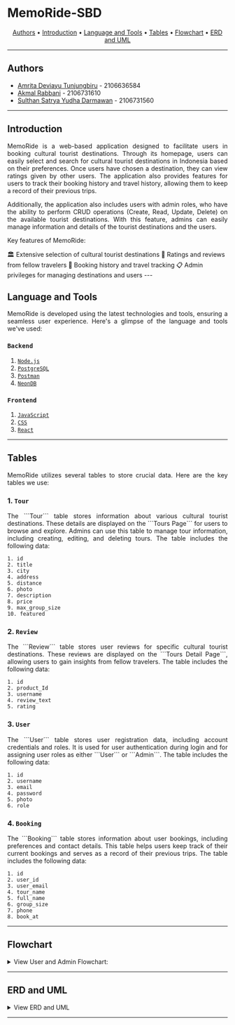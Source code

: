 # MemoRide-SBD

<p align ="center">
  <a href="#authors">Authors</a> •
  <a href="#introduction">Introduction</a> •
  <a href="#language-and-tools">Language and Tools</a> •
  <a href="#tables">Tables</a> •
  <a href="#flowchart">Flowchart</a> •
  <a href="#ERD-and-UML">ERD and UML</a> 
</p>

---

## Authors

- [Amrita Deviayu Tunjungbiru](https://www.github.com/birujung) - 2106636584
- [Akmal Rabbani](https://www.github.com/akmalrbn) - 2106731610
- [Sulthan Satrya Yudha Darmawan](https://www.github.com/sulsyd) - 2106731560
---

## Introduction
<p align="justify">MemoRide is a web-based application designed to facilitate users in booking cultural tourist destinations. Through its homepage, users can easily select and search for cultural tourist destinations in Indonesia based on their preferences. Once users have chosen a destination, they can view ratings given by other users. The application also provides features for users to track their booking history and travel history, allowing them to keep a record of their previous trips.</p>

<p align="justify">Additionally, the application also includes users with admin roles, who have the ability to perform CRUD operations (Create, Read, Update, Delete) on the available tourist destinations. With this feature, admins can easily manage information and details of the tourist destinations and the users.</p>

<p align="justify">Key features of MemoRide:</p>
🏛️ Extensive selection of cultural tourist destinations
🌟 Ratings and reviews from fellow travelers
📝 Booking history and travel tracking
📋 Admin privileges for managing destinations and users
---

## Language and Tools
<p align="justify">MemoRide is developed using the latest technologies and tools, ensuring a seamless user experience. Here's a glimpse of the language and tools we've used:</p>

### ```Backend```
1. [```Node.js```](https://nodejs.org/)
2. [```PostgreSQL```](https://www.postgresql.org/)
3. [```Postman```](https://www.postman.com/)
4. [```NeonDB```](https://neon.tech/)

### ```Frontend```
1. [```JavaScript```](https://www.javascript.com/)
2. [```CSS```](https://www.w3.org/Style/CSS/Overview.en.html)
3. [```React```](https://react.dev/)
 
 
---

## Tables
<p align="justify">MemoRide utilizes several tables to store crucial data. Here are the key tables we use:</p>

### 1.  ```Tour```

<p align="justify">The ```Tour``` table stores information about various cultural tourist destinations. These details are displayed on the ```Tours Page``` for users to browse and explore. Admins can use this table to manage tour information, including creating, editing, and deleting tours. The table includes the following data:</p>

```
1. id
2. title
3. city
4. address
5. distance
6. photo
7. description
8. price
9. max_group_size
10. featured

```

### 2.  ```Review```

<p align="justify">The ```Review``` table stores user reviews for specific cultural tourist destinations. These reviews are displayed on the ```Tours Detail Page```, allowing users to gain insights from fellow travelers. The table includes the following data:</p>

```
1. id
2. product_Id
3. username
4. review_text
5. rating

```

### 3.  ```User```

<p align="justify">The ```User``` table stores user registration data, including account credentials and roles. It is used for user authentication during login and for assigning user roles as either ```User``` or ```Admin```. The table includes the following data:</p>

```
1. id
2. username
3. email
4. password
5. photo
6. role
```

### 4.  ```Booking```

<p align="justify">The ```Booking``` table stores information about user bookings, including preferences and contact details. This table helps users keep track of their current bookings and serves as a record of their previous trips. The table includes the following data:</p>

```
1. id
2. user_id
3. user_email
4. tour_name
5. full_name
6. group_size
7. phone
8. book_at

```
---

## Flowchart
<details>
  <summary>View User and Admin Flowchart:</summary>

  ```MemoRide User Flowchart ```

![alt text](https://github.com/birujung/MemoRide-SBD/blob/tunjung/User_Flowchart.png)

```Memoride Admin Flowchart```

![alt text](https://github.com/birujung/MemoRide-SBD/blob/tunjung/Admin_Flowchart.png)

</details>

---

## ERD and UML 
<details>
  <summary>View ERD and UML</summary>

  ```Entity Relational Diagram (ERD)```

![alt text](https://github.com/birujung/MemoRide-SBD/blob/tunjung/ERD_MemoRide.png)

```Unified Modeling Language (UML)```

![alt text](https://github.com/birujung/MemoRide-SBD/blob/tunjung/UML_MemoRide.png)

</details>

---
